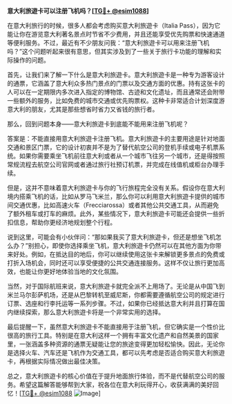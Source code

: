 **意大利旅遊卡可以注册飞机吗？[[TG💪+ @esim1088](https://t.me/s/esim1088)]**

在意大利旅行的时候，很多人都会考虑购买意大利旅遊卡（Italia Pass），因为它能让你在游览意大利著名景点时节省不少费用，并且还能享受优先购票和快速通道等便利服务。不过，最近有不少朋友问我：“意大利旅遊卡可以用来注册飞机吗？”这个问题听起来很有意思，但其实涉及到了一些关于旅行卡功能的理解和实际操作的问题。

首先，让我们来了解一下什么是意大利旅遊卡。意大利旅遊卡是一种专为游客设计的通票，它涵盖了意大利众多热门景点的门票以及交通方面的优惠。持有这张卡的人可以在一定期限内多次进入指定的博物馆、古迹和文化遗址，而且通常还会附带一些额外的服务，比如免费的城市交通或优先购票权。这种卡非常适合计划深度游意大利的朋友，尤其是那些想省时省力又省钱的旅行者。

那么，回到问题本身——意大利旅遊卡到底能不能用来注册飞机呢？

答案是：不能直接用意大利旅遊卡注册飞机。意大利旅遊卡的主要用途是针对地面交通和景区门票，它的设计初衷并不是为了替代航空公司的登机手续或电子机票系统。如果你需要乘坐飞机前往意大利或者从一个城市飞往另一个城市，还是得按照常规流程去航空公司官网或者通过旅行社预订机票，并完成在线值机或柜台办理手续。

但是，这并不意味着意大利旅遊卡与你的飞行旅程完全没有关系。假设你在意大利境内搭乘飞机的话，比如从罗马飞米兰，那么你可以利用意大利旅遊卡提供的城市间交通优惠，比如高速火车（Frecciarossa）或者其他公共交通工具，从而避免了额外租车或打车的麻烦。此外，某些情况下，意大利旅遊卡可能还会提供一些折扣信息，帮助你更经济地规划整个行程。

说到这里，可能会有小伙伴问：“那如果我买了意大利旅遊卡，但还是想坐飞机怎么办？”别担心，即使你选择乘坐飞机，意大利旅遊卡仍然可以在其他方面为你带来好处。例如，在抵达目的地后，你可以继续使用这张卡来解锁更多景点的免费或打折入场机会，同时还可以享受便捷的公共交通连接服务。这样不仅让旅行更加高效，也能让你更好地体验当地的文化氛围。

当然，对于国际航班来说，意大利旅遊卡就完全派不上用场了。无论是从中国飞到米兰马尔彭萨机场，还是从巴黎转机至威尼斯，你都需要遵循航空公司的规定进行订票、选座和行李托运等一系列步骤。不过，如果你已经抵达意大利并且打算在国内继续探索，那么意大利旅遊卡将是一个非常实用的选择。

最后提醒一下，虽然意大利旅遊卡不能直接用于注册飞机，但它确实是一个性价比很高的旅行工具。特别是在意大利这样一个拥有丰富文化遗产和自然美景的国家里，一张涵盖多种资源的通票无疑能让您的旅途变得更加轻松愉快。因此，无论你是选择火车、汽车还是飞机作为交通工具，都可以先考虑是否适合购买意大利旅遊卡，再根据实际情况做出最佳决策。

总之，意大利旅遊卡的核心价值在于提升地面旅行体验，而不是代替航空公司的服务。希望这篇解答能够帮到大家，祝各位在意大利玩得开心，收获满满的美好回忆！[[TG💪+ @esim1088](https://t.me/s/esim1088) ![Image](https://i.postimg.cc/4NQfJmqS/Snipaste-2025-05-13-00-14-12.png)]